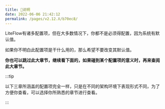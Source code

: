 ```yaml
---
title: 🍄说明
date: 2022-06-06 21:42:12
permalink: /pages/v2.12.X/b70ec8/
---
```


LiteFlow有诸多配置项，但在大多数情况下，你都不是必须得配置，因为系统有默认值。

如果你不明白此配置项是干什么用的，那么希望不要改变其默认值。

**你也可以跳过此大章节，继续看下面的，如果碰到某个配置项的意义时，再来查阅此大章节。**

:::tip

以下三章所涵盖的配置项完全一样，只是在不同的架构环境下表现形式不同，为了方便你查看，可以选择你所熟悉的章节进行查看。

:::